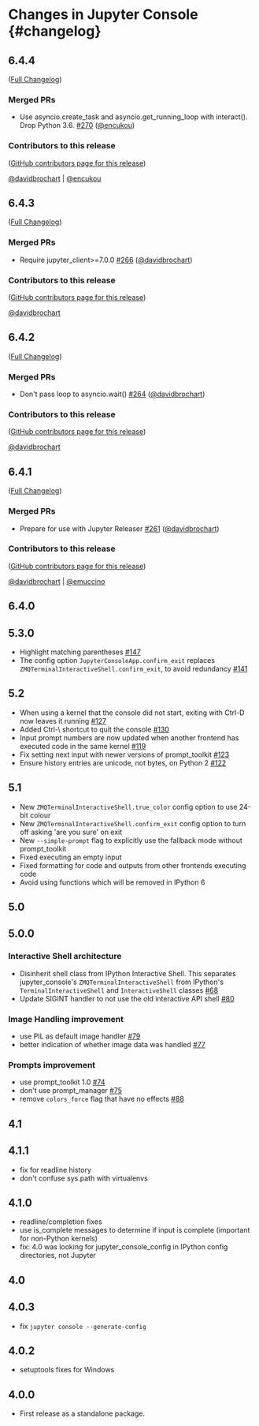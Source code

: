 # Changes in Jupyter Console {#changelog}

<!-- <START NEW CHANGELOG ENTRY> -->

## 6.4.4

([Full Changelog](https://github.com/jupyter/jupyter_console/compare/v6.4.3...18cb350dc05c903d541f30de18fcf53943ec0e3f))

### Merged PRs

- Use asyncio.create_task and asyncio.get_running_loop with interact(). Drop Python 3.6. [#270](https://github.com/jupyter/jupyter_console/pull/270) ([@encukou](https://github.com/encukou))

### Contributors to this release

([GitHub contributors page for this release](https://github.com/jupyter/jupyter_console/graphs/contributors?from=2022-03-07&to=2022-06-22&type=c))

[@davidbrochart](https://github.com/search?q=repo%3Ajupyter%2Fjupyter_console+involves%3Adavidbrochart+updated%3A2022-03-07..2022-06-22&type=Issues) | [@encukou](https://github.com/search?q=repo%3Ajupyter%2Fjupyter_console+involves%3Aencukou+updated%3A2022-03-07..2022-06-22&type=Issues)

<!-- <END NEW CHANGELOG ENTRY> -->

## 6.4.3

([Full Changelog](https://github.com/jupyter/jupyter_console/compare/v6.4.2...6e8f29e0a90804badda75c60c5eb50046544eb49))

### Merged PRs

- Require jupyter_client>=7.0.0 [#266](https://github.com/jupyter/jupyter_console/pull/266) ([@davidbrochart](https://github.com/davidbrochart))

### Contributors to this release

([GitHub contributors page for this release](https://github.com/jupyter/jupyter_console/graphs/contributors?from=2022-03-06&to=2022-03-07&type=c))

[@davidbrochart](https://github.com/search?q=repo%3Ajupyter%2Fjupyter_console+involves%3Adavidbrochart+updated%3A2022-03-06..2022-03-07&type=Issues)

## 6.4.2

([Full Changelog](https://github.com/jupyter/jupyter_console/compare/v6.4.1...b3ff8fcd24fe22dfbd66518dc8e6a646f460a671))

### Merged PRs

- Don't pass loop to asyncio.wait() [#264](https://github.com/jupyter/jupyter_console/pull/264) ([@davidbrochart](https://github.com/davidbrochart))

### Contributors to this release

([GitHub contributors page for this release](https://github.com/jupyter/jupyter_console/graphs/contributors?from=2022-03-06&to=2022-03-06&type=c))

[@davidbrochart](https://github.com/search?q=repo%3Ajupyter%2Fjupyter_console+involves%3Adavidbrochart+updated%3A2022-03-06..2022-03-06&type=Issues)

## 6.4.1

([Full Changelog](https://github.com/jupyter/jupyter_console/compare/6.4.0...2d0b6aec59bde7499995d929ded4d23d7bb585f6))

### Merged PRs

- Prepare for use with Jupyter Releaser [#261](https://github.com/jupyter/jupyter_console/pull/261) ([@davidbrochart](https://github.com/davidbrochart))

### Contributors to this release

([GitHub contributors page for this release](https://github.com/jupyter/jupyter_console/graphs/contributors?from=2021-03-24&to=2022-03-06&type=c))

[@davidbrochart](https://github.com/search?q=repo%3Ajupyter%2Fjupyter_console+involves%3Adavidbrochart+updated%3A2021-03-24..2022-03-06&type=Issues) | [@emuccino](https://github.com/search?q=repo%3Ajupyter%2Fjupyter_console+involves%3Aemuccino+updated%3A2021-03-24..2022-03-06&type=Issues)

## 6.4.0

## 5.3.0

- Highlight matching parentheses [#147](https://github.com/jupyter/jupyter_console/pull/147)
- The config option `JupyterConsoleApp.confirm_exit` replaces `ZMQTerminalInteractiveShell.confirm_exit`, to avoid redundancy [#141](https://github.com/jupyter/jupyter_console/pull/141)

## 5.2

- When using a kernel that the console did not start, exiting with Ctrl-D now leaves it running [#127](https://github.com/jupyter/jupyter_console/pull/127)
- Added Ctrl-\\ shortcut to quit the console [#130](https://github.com/jupyter/jupyter_console/pull/130)
- Input prompt numbers are now updated when another frontend has executed code in the same kernel [#119](https://github.com/jupyter/jupyter_console/pull/119)
- Fix setting next input with newer versions of prompt_toolkit [#123](https://github.com/jupyter/jupyter_console/pull/123)
- Ensure history entries are unicode, not bytes, on Python 2 [#122](https://github.com/jupyter/jupyter_console/pull/122)

## 5.1

- New `ZMQTerminalInteractiveShell.true_color` config option to use 24-bit colour
- New `ZMQTerminalInteractiveShell.confirm_exit` config option to turn off asking 'are you sure' on exit
- New `--simple-prompt` flag to explicitly use the fallback mode without prompt_toolkit
- Fixed executing an empty input
- Fixed formatting for code and outputs from other frontends executing code
- Avoid using functions which will be removed in IPython 6

## 5.0

## 5.0.0

### Interactive Shell architecture

- Disinherit shell class from IPython Interactive Shell. This separates jupyter_console's `ZMQTerminalInteractiveShell` from IPython's `TerminalInteractiveShell` and `InteractiveShell` classes [#68](https://github.com/jupyter/jupyter_console/pull/68)
- Update SIGINT handler to not use the old interactive API shell [#80](https://github.com/jupyter/jupyter_console/pull/80)

### Image Handling improvement

- use PIL as default image handler [#79](https://github.com/jupyter/jupyter_console/pull/79)
- better indication of whether image data was handled [#77](https://github.com/jupyter/jupyter_console/pull/77)

### Prompts improvement

- use prompt_toolkit 1.0 [#74](https://github.com/jupyter/jupyter_console/pull/74)
- don't use prompt_manager [#75](https://github.com/jupyter/jupyter_console/pull/75)
- remove `colors_force` flag that have no effects [#88](https://github.com/jupyter/jupyter_console/pull/88)

## 4.1

## 4.1.1

- fix for readline history
- don't confuse sys.path with virtualenvs

## 4.1.0

- readline/completion fixes
- use is_complete messages to determine if input is complete (important for non-Python kernels)
- fix: 4.0 was looking for jupyter_console_config in IPython config directories, not Jupyter

## 4.0

## 4.0.3

- fix `jupyter console --generate-config`

## 4.0.2

- setuptools fixes for Windows

## 4.0.0

- First release as a standalone package.
